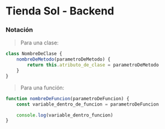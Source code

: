 # Tienda Sol - Backend

### Notación

> Para una clase:
```js
class NombreDeClase {
    nombreDeMetodo(parametroDeMetodo) {
        return this.atributo_de_clase = parametroDeMetodo
    }
}
```

> Para una función:
```js
function nombreDeFuncion(parametroDeFuncion) {
    const variable_dentro_de_funcion = parametroDeFuncion

    console.log(variable_dentro_funcion)
}
```